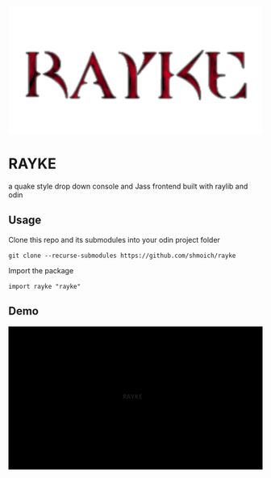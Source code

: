 ![rayke logo](images/rayke_logo.png)

# RAYKE
a quake style drop down console and Jass frontend built with raylib and odin

## Usage

Clone this repo and its submodules into your odin project folder

```
git clone --recurse-submodules https://github.com/shmoich/rayke
```

Import the package

```
import rayke "rayke"
```


## Demo
![demo clip](images/demo.gif)